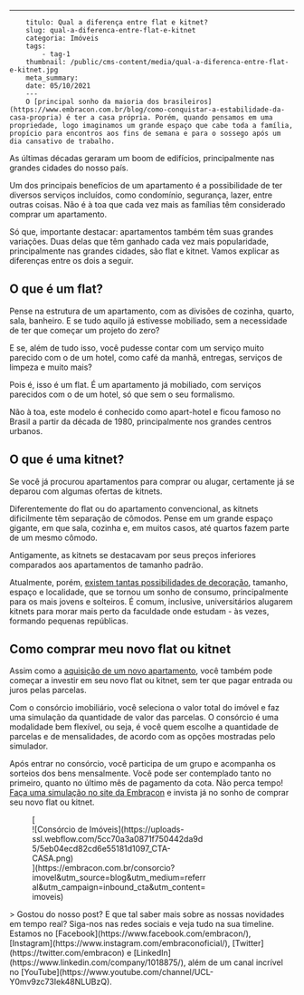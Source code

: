 ---
        titulo: Qual a diferença entre flat e kitnet?
        slug: qual-a-diferenca-entre-flat-e-kitnet
        categoria: Imóveis
        tags:
            - tag-1
        thumbnail: /public/cms-content/media/qual-a-diferenca-entre-flat-e-kitnet.jpg
        meta_summary: 
        date: 05/10/2021
        ---
        O [principal sonho da maioria dos brasileiros](https://www.embracon.com.br/blog/como-conquistar-a-estabilidade-da-casa-propria) é ter a casa própria. Porém, quando pensamos em uma propriedade, logo imaginamos um grande espaço que cabe toda a família, propício para encontros aos fins de semana e para o sossego após um dia cansativo de trabalho.

As últimas décadas geraram um boom de edifícios, principalmente nas grandes cidades do nosso país.

Um dos principais benefícios de um apartamento é a possibilidade de ter diversos serviços incluídos, como condomínio, segurança, lazer, entre outras coisas. Não é à toa que cada vez mais as famílias têm considerado comprar um apartamento.

Só que, importante destacar: apartamentos também têm suas grandes variações. Duas delas que têm ganhado cada vez mais popularidade, principalmente nas grandes cidades, são flat e kitnet. Vamos explicar as diferenças entre os dois a seguir.

O que é um flat?
----------------

Pense na estrutura de um apartamento, com as divisões de cozinha, quarto, sala, banheiro. E se tudo aquilo já estivesse mobiliado, sem a necessidade de ter que começar um projeto do zero?

E se, além de tudo isso, você pudesse contar com um serviço muito parecido com o de um hotel, como café da manhã, entregas, serviços de limpeza e muito mais?

Pois é, isso é um flat. É um apartamento já mobiliado, com serviços parecidos com o de um hotel, só que sem o seu formalismo.

Não à toa, este modelo é conhecido como apart-hotel e ficou famoso no Brasil a partir da década de 1980, principalmente nos grandes centros urbanos.

O que é uma kitnet?
-------------------

Se você já procurou apartamentos para comprar ou alugar, certamente já se deparou com algumas ofertas de kitnets.

Diferentemente do flat ou do apartamento convencional, as kitnets dificilmente têm separação de cômodos. Pense em um grande espaço gigante, em que sala, cozinha e, em muitos casos, até quartos fazem parte de um mesmo cômodo.

Antigamente, as kitnets se destacavam por seus preços inferiores comparados aos apartamentos de tamanho padrão.

Atualmente, porém, [existem tantas possibilidades de decoração](https://www.embracon.com.br/blog/5-dicas-de-como-otimizar-espaco-em-ambientes-pequenos), tamanho, espaço e localidade, que se tornou um sonho de consumo, principalmente para os mais jovens e solteiros. É comum, inclusive, universitários alugarem kitnets para morar mais perto da faculdade onde estudam - às vezes, formando pequenas repúblicas.

Como comprar meu novo flat ou kitnet
------------------------------------

Assim como a [aquisição de um novo apartamento](https://www.embracon.com.br/blog/como-comprar-um-apartamento), você também pode começar a investir em seu novo flat ou kitnet, sem ter que pagar entrada ou juros pelas parcelas.

Com o consórcio imobiliário, você seleciona o valor total do imóvel e faz uma simulação da quantidade de valor das parcelas. O consórcio é uma modalidade bem flexível, ou seja, é você quem escolhe a quantidade de parcelas e de mensalidades, de acordo com as opções mostradas pelo simulador.

Após entrar no consórcio, você participa de um grupo e acompanha os sorteios dos bens mensalmente. Você pode ser contemplado tanto no primeiro, quanto no último mês de pagamento da cota. Não perca tempo! [Faça uma simulação no site da Embracon](http://www.embracon.com.br/consorcio) e invista já no sonho de comprar seu novo flat ou kitnet.

<figure class="w-richtext-figure-type-image w-richtext-align-center" style="max-width:310px">[<div>![Consórcio de Imóveis](https://uploads-ssl.webflow.com/5cc70a3a0871f750442da9d5/5eb04ecd82cd6e55181d1097_CTA-CASA.png)</div>](https://embracon.com.br/consorcio?imovel&utm_source=blog&utm_medium=referral&utm_campaign=inbound_cta&utm_content=imoveis)</figure>> Gostou do nosso post? E que tal saber mais sobre as nossas novidades em tempo real? Siga-nos nas redes sociais e veja tudo na sua timeline. Estamos no [Facebook](https://www.facebook.com/embracon/), [Instagram](https://www.instagram.com/embraconoficial/), [Twitter](https://twitter.com/embracon) e [LinkedIn](https://www.linkedin.com/company/1018875/), além de um canal incrível no [YouTube](https://www.youtube.com/channel/UCL-Y0mv9zc73Iek48NLUBzQ).
        